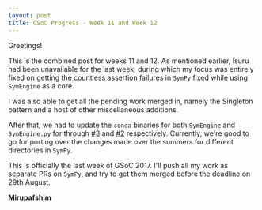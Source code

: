 ```yaml
---
layout: post
title: GSoC Progress - Week 11 and Week 12
---
```


Greetings!

This is the combined post for weeks 11 and 12. As mentioned earlier, Isuru had been unavailable for the last week, during which my focus was entirely fixed on getting the countless assertion failures in `SymPy` fixed while using `SymEngine` as a core. 

I was also able to get all the pending work merged in, namely the Singleton pattern and a host of other miscellaneous additions. 

After that, we had to update the `conda` binaries for both `SymEngine` and `SymEngine.py` for through [#3](https://github.com/symengine/symengine-feedstock/pull/3) and [#2](https://github.com/symengine/python-symengine-feedstock/pull/2) respectively. Currently, we're good to go for porting over the changes made over the summers for different directories in `SymPy`.

This is officially the last week of GSoC 2017. I'll push all my work as separate PRs on `SymPy`, and try to get them merged before the deadline on 29th August.

**Mirupafshim**
